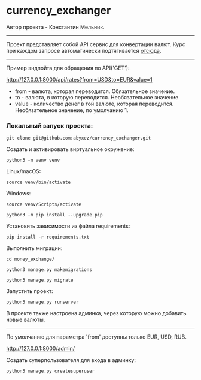 # currency_exchanger

Автор проекта - Константин Мельник.

***

Проект представляет собой API сервис для конвертации валют. Курс при каждом запросе автоматически подтягивается [отсюда](https://www.x-rates.com).

***

Пример эндпойта для обращения по API('GET'):

http://127.0.0.1:8000/api/rates?from=USD&to=EUR&value=1

- from - валюта, которая переводится. Обязательное значение.
- to - валюта, в которую переводится. Необязательное значение.
- value - количество денег в той валюте, которая переводится. Необязательное значение, по умолчанию 1.

### Локальный запуск проекта:

```text
git clone git@github.com:abyxez/currency_exchanger.git
```

Создать и активировать виртуальное окружение:

```text
python3 -m venv venv
```
Linux/macOS: 
```text
source venv/bin/activate
```
Windows: 
```text
source venv/Scripts/activate
```

```text
python3 -m pip install --upgrade pip
```
Установить зависимости из файла requirements:

```text
pip install -r requirements.txt
```

Выполнить миграции:

```text
cd money_exchange/

python3 manage.py makemigrations

python3 manage.py migrate
```

Запустить проект:

```text
python3 manage.py runserver
```

В проекте также настроена админка, через которую можно добавить новые валюты.
***
По умолчанию для параметра 'from' доступны только EUR, USD, RUB.

http://127.0.0.1:8000/admin/

Создать суперпользователя для входа в админку:

```text
python3 manage.py createsuperuser
```

